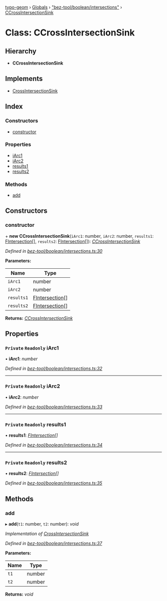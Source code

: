 [typo-geom](../README.md) › [Globals](../globals.md) › ["bez-tool/boolean/intersections"](../modules/_bez_tool_boolean_intersections_.md) › [CCrossIntersectionSink](_bez_tool_boolean_intersections_.ccrossintersectionsink.md)

# Class: CCrossIntersectionSink

## Hierarchy

* **CCrossIntersectionSink**

## Implements

* [CrossIntersectionSink](../interfaces/_bez_tool_boolean_bez3_intersections_.crossintersectionsink.md)

## Index

### Constructors

* [constructor](_bez_tool_boolean_intersections_.ccrossintersectionsink.md#constructor)

### Properties

* [iArc1](_bez_tool_boolean_intersections_.ccrossintersectionsink.md#private-readonly-iarc1)
* [iArc2](_bez_tool_boolean_intersections_.ccrossintersectionsink.md#private-readonly-iarc2)
* [results1](_bez_tool_boolean_intersections_.ccrossintersectionsink.md#private-readonly-results1)
* [results2](_bez_tool_boolean_intersections_.ccrossintersectionsink.md#private-readonly-results2)

### Methods

* [add](_bez_tool_boolean_intersections_.ccrossintersectionsink.md#add)

## Constructors

###  constructor

\+ **new CCrossIntersectionSink**(`iArc1`: number, `iArc2`: number, `results1`: [FIntersection](../modules/_bez_tool_boolean_intersections_.md#fintersection)[], `results2`: [FIntersection](../modules/_bez_tool_boolean_intersections_.md#fintersection)[]): *[CCrossIntersectionSink](_bez_tool_boolean_intersections_.ccrossintersectionsink.md)*

*Defined in [bez-tool/boolean/intersections.ts:30](https://github.com/be5invis/typo-geom/blob/5527277/src/bez-tool/boolean/intersections.ts#L30)*

**Parameters:**

Name | Type |
------ | ------ |
`iArc1` | number |
`iArc2` | number |
`results1` | [FIntersection](../modules/_bez_tool_boolean_intersections_.md#fintersection)[] |
`results2` | [FIntersection](../modules/_bez_tool_boolean_intersections_.md#fintersection)[] |

**Returns:** *[CCrossIntersectionSink](_bez_tool_boolean_intersections_.ccrossintersectionsink.md)*

## Properties

### `Private` `Readonly` iArc1

• **iArc1**: *number*

*Defined in [bez-tool/boolean/intersections.ts:32](https://github.com/be5invis/typo-geom/blob/5527277/src/bez-tool/boolean/intersections.ts#L32)*

___

### `Private` `Readonly` iArc2

• **iArc2**: *number*

*Defined in [bez-tool/boolean/intersections.ts:33](https://github.com/be5invis/typo-geom/blob/5527277/src/bez-tool/boolean/intersections.ts#L33)*

___

### `Private` `Readonly` results1

• **results1**: *[FIntersection](../modules/_bez_tool_boolean_intersections_.md#fintersection)[]*

*Defined in [bez-tool/boolean/intersections.ts:34](https://github.com/be5invis/typo-geom/blob/5527277/src/bez-tool/boolean/intersections.ts#L34)*

___

### `Private` `Readonly` results2

• **results2**: *[FIntersection](../modules/_bez_tool_boolean_intersections_.md#fintersection)[]*

*Defined in [bez-tool/boolean/intersections.ts:35](https://github.com/be5invis/typo-geom/blob/5527277/src/bez-tool/boolean/intersections.ts#L35)*

## Methods

###  add

▸ **add**(`t1`: number, `t2`: number): *void*

*Implementation of [CrossIntersectionSink](../interfaces/_bez_tool_boolean_bez3_intersections_.crossintersectionsink.md)*

*Defined in [bez-tool/boolean/intersections.ts:37](https://github.com/be5invis/typo-geom/blob/5527277/src/bez-tool/boolean/intersections.ts#L37)*

**Parameters:**

Name | Type |
------ | ------ |
`t1` | number |
`t2` | number |

**Returns:** *void*
